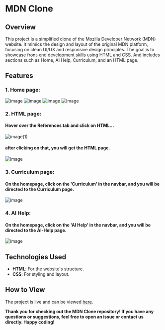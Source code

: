 # MDN Clone

## Overview
This project is a simplified clone of the Mozilla Developer Network (MDN) website. It mimics the design and layout of the original MDN platform, focusing on clean UI/UX and responsive design principles. The goal is to showcase front-end development skills using HTML and CSS. And includes sections such as Home, AI Help, Curriculum, and an HTML page.

## Features
### 1. Home page: 
![image](https://github.com/user-attachments/assets/0d8c7012-5f08-40a8-a576-68e6700c75f7)
![image](https://github.com/user-attachments/assets/5987fc31-87f7-48c0-9022-35d5e5f07ee1)
![image](https://github.com/user-attachments/assets/34faa1ac-1f2a-4e29-8e0d-ef0ef961ffbd)
![image](https://github.com/user-attachments/assets/cab19385-3d73-4f5c-95d4-6ec7d8dc7373)

### 2. HTML page:
#### Hover over the References tab and click on HTML...
![image(1)](https://github.com/user-attachments/assets/dde9d722-28f2-46c1-a5be-b0a167f05f6e)

#### after clicking on that, you will get the HTML page.
![image](https://github.com/user-attachments/assets/ccce8e36-59a1-445d-946c-ea7cf0fca06a)

### 3. Curriculum page:
#### On the homepage, click on the 'Curriculum' in the navbar, and you will be directed to the Curriculum page.
![image](https://github.com/user-attachments/assets/3901517b-cbb4-4e17-a7b9-62cd3835a2e3)

### 4. AI Help:
#### On the homepage, click on the 'AI Help' in the navbar, and you will be directed to the AI-Help page.
![image](https://github.com/user-attachments/assets/6ab1ed34-6f69-4d52-af99-e47c386f8632)

## Technologies Used
- **HTML**: For the website's structure.
- **CSS**: For styling and layout.

## How to View
The project is live and can be viewed [here](https://chandni-22.github.io/MDN-Clone/).

**Thank you for checking out the MDN Clone repository! If you have any questions or suggestions, feel free to open an issue or contact us directly. Happy coding!**
